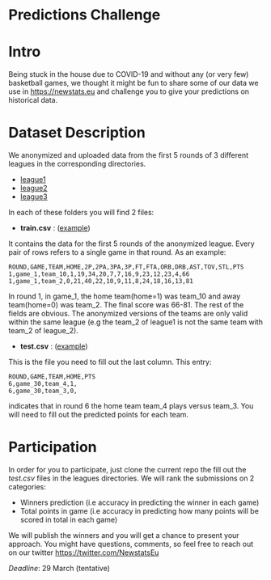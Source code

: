# Predictions Challenge

# Intro

Being stuck in the house due to COVID-19 and without any (or very few) basketball games, 
we thought it might be fun to share some of our data we use in https://newstats.eu and challenge you to give your
predictions on historical data.

# Dataset Description
We anonymized and uploaded data from the first 5 rounds of 3 different leagues in the corresponding directories.
- [league1](league1)
- [league2](league2)
- [league3](league3)

In each of these folders you will find 2 files:
- **train.csv** : ([example](league1/train.csv))

It contains the data for the first 5 rounds of the anonymized league.
Every pair of rows refers to a single game in that round. As an example:

```
ROUND,GAME,TEAM,HOME,2P,2PA,3PA,3P,FT,FTA,ORB,DRB,AST,TOV,STL,PTS
1,game_1,team_10,1,19,34,20,7,7,16,9,23,12,23,4,66
1,game_1,team_2,0,21,40,22,10,9,11,8,24,18,16,13,81
```

In round 1, in game_1, the home team(home=1) was team_10 and away team(home=0) was team_2. The final score was 66-81.
The rest of the fields are obvious. The anonymized versions of the teams are only valid within the same league (e.g the team_2 
of league1 is not the same team with team_2 of league_2).

- **test.csv** : ([example](league1/test.csv))

This is the file you need to fill out the last column.
This entry:
```
ROUND,GAME,TEAM,HOME,PTS
6,game_30,team_4,1,
6,game_30,team_3,0,
```
indicates that in round 6 the home team team_4 plays versus team_3. You will need to fill out the predicted points for each team.

# Participation

In order for you to participate, just clone the current repo the fill out the *test.csv* files in the leagues directories.
We will rank the submissions on 2 categories:
- Winners prediction (i.e accuracy in predicting the winner in each game)
- Total points in game (i.e accuracy in predicting how many points will be scored in total in each game)

We will publish the winners and you will get a chance to present your approach.
You might have questions, comments, so feel free to reach out on our twitter https://twitter.com/NewstatsEu

*Deadline*: 29 March (tentative)
